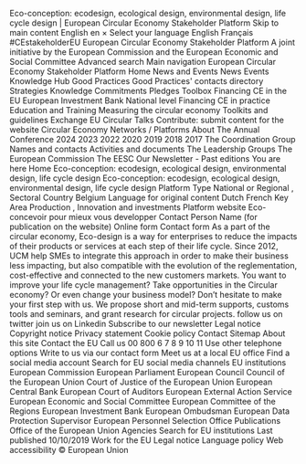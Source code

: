 Eco-conception: ecodesign, ecological design, environmental design, life cycle design | European Circular Economy Stakeholder Platform Skip to main content English en × Select your language English Français #CEstakeholderEU European Circular Economy Stakeholder Platform A joint initiative by the European Commission and the European Economic and Social Committee Advanced search Main navigation European Circular Economy Stakeholder Platform Home News and Events News Events Knowledge Hub Good Practices Good Practices' contacts directory Strategies Knowledge Commitments Pledges Toolbox Financing CE in the EU European Investment Bank National level Financing CE in practice Education and Training Measuring the circular economy Toolkits and guidelines Exchange EU Circular Talks Contribute: submit content for the website Circular Economy Networks / Platforms About The Annual Conference 2024 2023 2022 2020 2019 2018 2017 The Coordination Group Names and contacts Activities and documents The Leadership Groups The European Commission The EESC Our Newsletter - Past editions You are here Home Eco-conception: ecodesign, ecological design, environmental design, life cycle design Eco-conception: ecodesign, ecological design, environmental design, life cycle design Platform Type National or Regional , Sectoral Country Belgium Language for original content Dutch French Key Area Production , Innovation and investments Platform website Eco-concevoir pour mieux vous developper Contact Person Name (for publication on the website) Online form Contact form As a part of the circular economy, Eco-design is a way for enterprises to reduce the impacts of their products or services at each step of their life cycle. Since 2012, UCM help SMEs to integrate this approach in order to make their business less impacting, but also compatible with the evolution of the reglementation, cost-effective and connected to the new customers markets. You want to improve your life cycle management? Take opportunities in the Circular economy? Or even change your business model? Don’t hesitate to make your first step with us. We propose short and mid-term supports, customs tools and seminars, and grant research for circular projects. follow us on twitter join us on Linkedin Subscribe to our newsletter Legal notice Copyright notice Privacy statement Cookie policy Contact Sitemap About this site Contact the EU Call us 00 800 6 7 8 9 10 11 Use other telephone options Write to us via our contact form Meet us at a local EU office Find a social media account Search for EU social media channels EU institutions European Commission European Parliament European Council Council of the European Union Court of Justice of the European Union European Central Bank European Court of Auditors European External Action Service European Economic and Social Committee European Committee of the Regions European Investment Bank European Ombudsman European Data Protection Supervisor European Personnel Selection Office Publications Office of the European Union Agencies Search for EU institutions Last published 10/10/2019 Work for the EU Legal notice Language policy Web accessibility © European Union